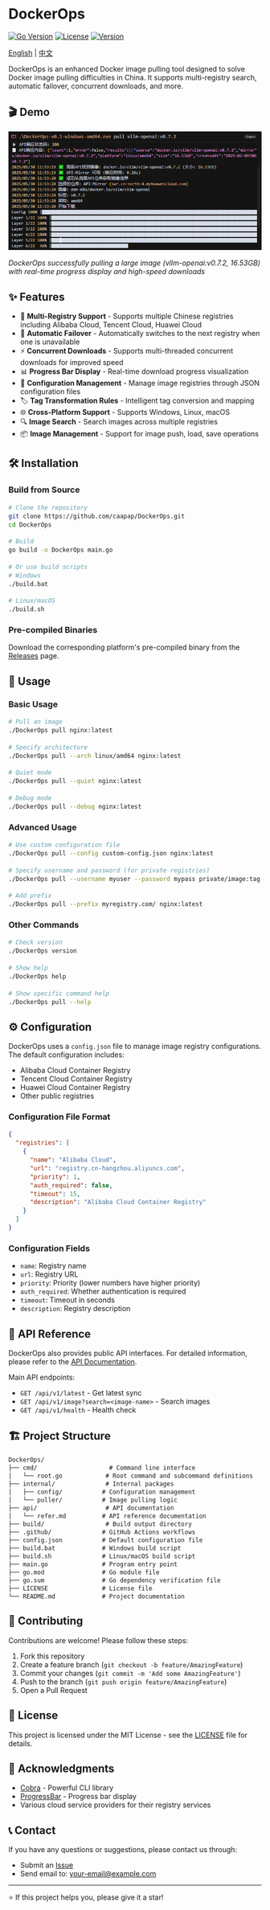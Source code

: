 # DockerOps

[![Go Version](https://img.shields.io/badge/Go-1.24+-blue.svg)](https://golang.org)
[![License](https://img.shields.io/badge/License-MIT-green.svg)](LICENSE)
[![Version](https://img.shields.io/badge/Version-v2.0.0-orange.svg)](https://github.com/yourusername/DockerOps/releases)

[English](./README.md) | [中文](./README_CN.md)

DockerOps is an enhanced Docker image pulling tool designed to solve Docker image pulling difficulties in China. It supports multi-registry search, automatic failover, concurrent downloads, and more.

## 🎬 Demo

![DockerOps Demo](test-speed.png)

*DockerOps successfully pulling a large image (vllm-openai:v0.7.2, 16.53GB) with real-time progress display and high-speed downloads*

## ✨ Features

- 🚀 **Multi-Registry Support** - Supports multiple Chinese registries including Alibaba Cloud, Tencent Cloud, Huawei Cloud
- 🔄 **Automatic Failover** - Automatically switches to the next registry when one is unavailable
- ⚡ **Concurrent Downloads** - Supports multi-threaded concurrent downloads for improved speed
- 📊 **Progress Bar Display** - Real-time download progress visualization
- 🔧 **Configuration Management** - Manage image registries through JSON configuration files
- 🏷️ **Tag Transformation Rules** - Intelligent tag conversion and mapping
- 🌐 **Cross-Platform Support** - Supports Windows, Linux, macOS
- 🔍 **Image Search** - Search images across multiple registries
- 📦 **Image Management** - Support for image push, load, save operations

## 🛠️ Installation

### Build from Source

```bash
# Clone the repository
git clone https://github.com/caapap/DockerOps.git
cd DockerOps

# Build
go build -o DockerOps main.go

# Or use build scripts
# Windows
./build.bat

# Linux/macOS
./build.sh
```

### Pre-compiled Binaries

Download the corresponding platform's pre-compiled binary from the [Releases](https://github.com/caapap/DockerOps/releases) page.

## 📖 Usage

### Basic Usage

```bash
# Pull an image
./DockerOps pull nginx:latest

# Specify architecture
./DockerOps pull --arch linux/amd64 nginx:latest

# Quiet mode
./DockerOps pull --quiet nginx:latest

# Debug mode
./DockerOps pull --debug nginx:latest
```

### Advanced Usage

```bash
# Use custom configuration file
./DockerOps pull --config custom-config.json nginx:latest

# Specify username and password (for private registries)
./DockerOps pull --username myuser --password mypass private/image:tag

# Add prefix
./DockerOps pull --prefix myregistry.com/ nginx:latest
```

### Other Commands

```bash
# Check version
./DockerOps version

# Show help
./DockerOps help

# Show specific command help
./DockerOps pull --help
```

## ⚙️ Configuration

DockerOps uses a `config.json` file to manage image registry configurations. The default configuration includes:

- Alibaba Cloud Container Registry
- Tencent Cloud Container Registry
- Huawei Cloud Container Registry
- Other public registries

### Configuration File Format

```json
{
  "registries": [
    {
      "name": "Alibaba Cloud",
      "url": "registry.cn-hangzhou.aliyuncs.com",
      "priority": 1,
      "auth_required": false,
      "timeout": 15,
      "description": "Alibaba Cloud Container Registry"
    }
  ]
}
```

### Configuration Fields

- `name`: Registry name
- `url`: Registry URL
- `priority`: Priority (lower numbers have higher priority)
- `auth_required`: Whether authentication is required
- `timeout`: Timeout in seconds
- `description`: Registry description

## 🔌 API Reference

DockerOps also provides public API interfaces. For detailed information, please refer to the [API Documentation](api/refer.md).

Main API endpoints:

- `GET /api/v1/latest` - Get latest sync
- `GET /api/v1/image?search=<image-name>` - Search images
- `GET /api/v1/health` - Health check

## 🏗️ Project Structure

```
DockerOps/
├── cmd/                    # Command line interface
│   └── root.go            # Root command and subcommand definitions
├── internal/              # Internal packages
│   ├── config/           # Configuration management
│   └── puller/           # Image pulling logic
├── api/                   # API documentation
│   └── refer.md          # API reference documentation
├── build/                 # Build output directory
├── .github/              # GitHub Actions workflows
├── config.json           # Default configuration file
├── build.bat             # Windows build script
├── build.sh              # Linux/macOS build script
├── main.go               # Program entry point
├── go.mod                # Go module file
├── go.sum                # Go dependency verification file
├── LICENSE               # License file
└── README.md             # Project documentation
```

## 🤝 Contributing

Contributions are welcome! Please follow these steps:

1. Fork this repository
2. Create a feature branch (`git checkout -b feature/AmazingFeature`)
3. Commit your changes (`git commit -m 'Add some AmazingFeature'`)
4. Push to the branch (`git push origin feature/AmazingFeature`)
5. Open a Pull Request

## 📝 License

This project is licensed under the MIT License - see the [LICENSE](LICENSE) file for details.

## 🙏 Acknowledgments

- [Cobra](https://github.com/spf13/cobra) - Powerful CLI library
- [ProgressBar](https://github.com/schollz/progressbar) - Progress bar display
- Various cloud service providers for their registry services

## 📞 Contact

If you have any questions or suggestions, please contact us through:

- Submit an [Issue](https://github.com/caapap/DockerOps/issues)
- Send email to: your-email@example.com

---

⭐ If this project helps you, please give it a star! 
